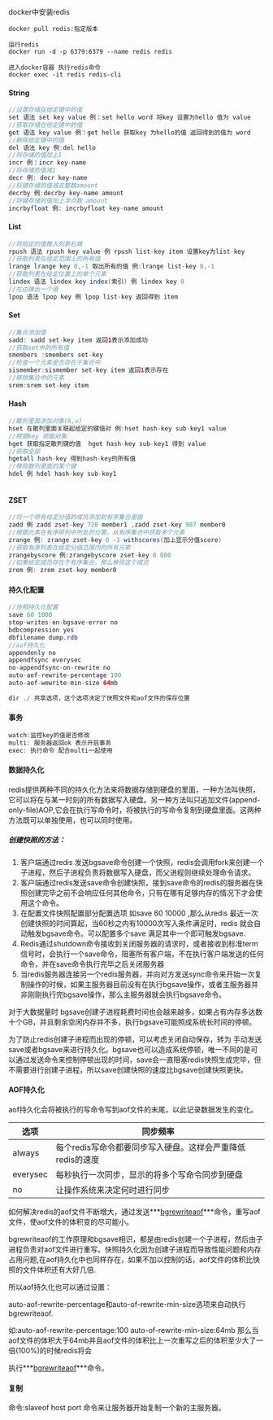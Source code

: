 docker中安装redis
```下载redis 
docker pull redis:指定版本

运行redis
docker run -d -p 6379:6379 --name redis redis

进入docker容器 执行redis命令
docker exec -it redis redis-cli
```

#### String

```java
//设置存储在给定键中的值
set 语法 set key value 例：set hello word 将key 设置为hello 值为 value
//获取存储在给定键中的值
get 语法 key value 例：get hello 获取key 为hello的值 返回得到的值为 word
//删除给定键中的值
del 语法 key 例:del hello 
//将存储的值加上1
incr 例：incr key-name 
//将存储的值减1  
decr 例: decr key-name
//将键存储的值减去整数amount
decrby 例:decrby key-name amount
//将键存储的值加上浮点数 amount
incrbyfloat 例: incrbyfloat key-name amount    

```

#### List

```java
//将给定的值推入列表右端
rpush 语法 rpush key value 例 rpush list-key item 设置key为list-key 
//获取列表在给定范围上的所有值
lrange lrange key 0,-1 取出所有的值 例:lrange list-key 0,-1
//获取列表在给定位置上的单个元素
lindex 语法 lindex key index(索引) 例 lindex key 0
//左边弹出一个值
lpop 语法 lpop key 例 lpop list-key 返回得到 item
```

#### Set

```java
//集合添加值
sadd: sadd set-key item 返回1表示添加成功
//获取set中的所有值
smembers :smembers set-key
//检查一个元素是否存在于集合中
sismember:sismember set-key item 返回1表示存在
//移除集合中的元素
srem:srem set-key item
```

#### Hash

```java
//散列里面添加对象(k,v)
hset 在散列里面关联起给定的键值对 例:hset hash-key sub-key1 value
//根据key 获取对象
hget 获取指定散列键的值  hget hash-key sub-key1 得到 value
//获取全部
hgetall hash-key 得到hash-key的所有值
//移除散列里面的某个键
hdel 例 hdel hash-key sub-key1  
 
```

#### ZSET

```java
//将一个带有给定分值的成员添加到有序集合里面
zadd 例 zadd zset-key 728 member1 ,zadd zset-key 987 member0
//根据元素在有序排列中所处的位置，从有序集合中获取多个元素
zrange 例: zrange zset-key 0 -1 withscores(加上显示分值score)
//获取有序列表在给定分值范围内的所有元素
zrangebyscore 例:zrangebyscore zset-key 0 800 
//如果给定成员存在于有序集合，那么移除这个成员
zrem 例: zrem zset-key member0
```

#### 持久化配置

```java
//快照持久化配置
save 60 1000
stop-writes-on-bgsave-error no
bdbcompression yes
dbfilename dump.rdb
//aof持久化
appendonly no
appendfsync everysec
no-appendfsync-on-rewrite no
auto-aof-rewrite-percentage 100
auto-aof-wewrite-min-size 64mb
  
dir ./ 共享选项，这个选项决定了快照文件和aof文件的保存位置
```

#### 事务

```java
watch:监控key的值是否修改
multi: 服务器返回ok 表示开启事务 
exec: 执行命令 配合multi一起使用

```

#### 数据持久化

redis提供两种不同的持久化方法来将数据存储到硬盘的里面，一种方法叫快照，它可以将在与某一时刻的所有数据写入硬盘。另一种方法叫只追加文件(append-only-file)AOP,它会在执行写命令时，将被执行的写命令复制到硬盘里面。这两种方法既可以单独使用，也可以同时使用。

##### 创建快照的方法：

1. 客户端通过redis 发送bgsave命令创建一个快照，redis会调用fork来创建一个子进程，然后子进程负责将数据写入硬盘，而父进程则继续处理命令请求。
2. 客户端通过redis发送save命令创建快照，接到save命令的redis的服务器在快照创建完毕之前不会响应任何其他命令，只有在哪有足够内存的情况下才会使用这个命令。
3. 在配置文件快照配置部分配置选项 如save 60 10000 ,那么从redis 最近一次创建快照的时间算起，当60秒之内有10000次写入条件满足时，redis 就会自动触发bgsave命令。可以配置多个save 满足其中一个即可触发bgsave.
4. Redis通过shutdown命令接收到关闭服务器的请求时，或者接收到标准term信号时，会执行一个save命令，阻塞所有客户端，不在执行客户端发送的任何命令，并在save命令执行完毕之后关闭服务器
5. 当redis服务器连接另一个redis服务器，并向对方发送sync命令来开始一次复制操作的时候，如果主服务器目前没有在执行bgsave操作，或者主服务器并非刚刚执行完bgsave操作，那么主服务器就会执行bgsave命令。

对于大数据量时 bgsave创建子进程耗费时间也会越来越多，如果占有内存多达数十个GB，并且剩余空闲内存并不多，执行bgsave可能照成系统长时间的停顿。

为了防止redis创建子进程而出现的停顿，可以考虑关闭自动保存，转为 手动发送save或者bgsave来进行持久化。bgsave也可以造成系统停顿，唯一不同的是可以通过发送命令来控制停顿出现的时间，save会一直阻塞redis快照生成完毕，但不需要进行创建子进程，所以save创建快照的速度比bgsave创建快照更快。

#### AOF持久化

aof持久化会将被执行的写命令写到aof文件的末尾，以此记录数据发生的变化。



| 选项     | 同步频率                                                   |
| -------- | ---------------------------------------------------------- |
| always   | 每个redis写命令都要同步写入硬盘。这样会严重降低redis的速度 |
| everysec | 每秒执行一次同步，显示的将多个写命令同步到硬盘             |
| no       | 让操作系统来决定何时进行同步                               |

如何解决redis的aof文件不断增大，通过发送***<u>bgrewriteaof</u>***命令，重写aof文件，使aof文件的体积变的尽可能小。

bgrewriteaof的工作原理和bgsave相识，都是由redis创建一个子进程，然后由子进程负责对aof文件进行重写。快照持久化因为创建子进程而导致性能问题和内存占用问题,在aof持久化中也同样存在，如果不加以控制的话，aof文件的体积比快照的文件体积还有大好几倍.

所以aof持久化也可以通过设置：

auto-aof-rewrite-percentage和auto-of-rewrite-min-size选项来自动执行bgrewriteaof.

如:auto-aof-rewrite-percentage:100  auto-of-rewrite-min-size:64mb 那么当aof文件的体积大于64mb并且aof文件的体积比上一次重写之后的体积至少大了一倍(100%)的时候redis将会

执行***<u>bgrewriteaof</u>***命令。

#### 复制

命令:slaveof host port 命令来让服务器开始复制一个新的主服务器。